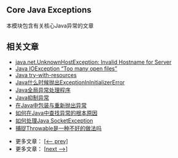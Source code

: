 ## Core Java Exceptions

本模块包含有关核心Java异常的文章

## 相关文章

+ [java.net.UnknownHostException: Invalid Hostname for Server](http://tu-yucheng.github.io/java-ex/2023/05/30/java-unknownhostexception.html)
+ [Java IOException “Too many open files”](http://tu-yucheng.github.io/java-ex/2023/05/30/java-too-many-open-files.html)
+ [Java try-with-resources](http://tu-yucheng.github.io/java-ex/2023/05/30/java-try-with-resources.html)
+ [Java什么时候抛出ExceptionInInitializerError](http://tu-yucheng.github.io/java-ex/2023/05/30/java-exceptionininitializererror.html)
+ [Java全局异常处理程序](http://tu-yucheng.github.io/java-ex/2023/05/30/java-global-exception-handler.html)
+ [Java抑制异常](http://tu-yucheng.github.io/java-ex/2023/05/30/java-suppressed-exceptions.html)
+ [在Java中包装与重新抛出异常](http://tu-yucheng.github.io/java-ex/2023/05/30/java-wrapping-vs-rethrowing-exceptions.html)
+ [如何在Java中查找异常的根本原因](http://tu-yucheng.github.io/java-ex/2023/05/30/java-exception-root-cause.html)
+ [如何处理Java SocketException](http://tu-yucheng.github.io/java-ex/2023/05/30/java-socketexception.html)
+ [捕捉Throwable是一种不好的做法吗](http://tu-yucheng.github.io/java-ex/2023/05/30/java-catch-throwable-bad-practice.html)

- 更多文章： [[<-- prev]](../java-exceptions-1/README.md)
- 更多文章： [[next -->]](../java-exceptions-3/README.md)